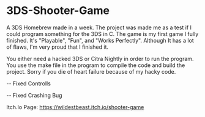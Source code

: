 # 3DS-Shooter-Game

A 3DS Homebrew made in a week. The project was made me as a test if I could program something for the 3DS in C. The game is my first game I fully finished. It's "Playable", "Fun", and "Works Perfectly". Although It has a lot of flaws, I'm very proud that I finished it.

You either need a hacked 3DS or Citra Nightly in order to run the program. 
You use the make file in the program to compile the code and build the project. 
Sorry if you die of heart failure because of my hacky code.

-- Fixed Controlls

-- Fixed Crashing Bug

Itch.Io Page: https://wildestbeast.itch.io/shooter-game
